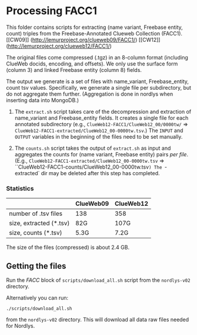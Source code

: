 Processing FACC1
================

This folder contains scripts for extracting (name variant, Freebase entity, count) triples from the Freebase-Annotated Clueweb Collection (FACC1).
[\[CW09\]] (http://lemurproject.org/clueweb09/FACC1/)
[\[CW12\]] (http://lemurproject.org/clueweb12/FACC1/)

The original files come compressed (.tgz) in an 8-column format (including ClueWeb docids, encoding, and offsets). 
We only use the surface form (column 3) and linked Freebase entity (column 8) fields.

The output we generate is a set of files with name_variant, Freebase_entity, count tsv values.
Specifically, we generate a single file per subdirectory, but do not aggregate them further. (Aggregation is done in nordlys when inserting data into MongoDB.)

1. The `extract.sh` script takes care of the decompression and extraction of name_variant and Freebase_entity fields. 
It creates a single file for each annotated subdirectory (e.g., `ClueWeb12-FACC1/ClueWeb12_00/0000tw/` => `ClueWeb12-FACC1-extracted/ClueWeb12_00-0000tw.tsv`.)
The `INPUT` and `OUTPUT` variables in the beginning of the files need to be set manually.

2. The `counts.sh` script takes the output of `extract.sh` as input and aggregates the counts for (name variant, Freebase entity) pairs *per file*.
(E.g., `ClueWeb12-FACC1-extracted/ClueWeb12_00-0000tw.tsv` => ``ClueWeb12-FACC1-counts/ClueWeb12_00-0000tw.tsv`)
The `-extracted` dir may be deleted after this step has completed.


### Statistics

|                          | ClueWeb09 | ClueWeb12 |
|--------------------------|-----------|-----------|
| number of .tsv files     |       138 |       358 |
| size, extracted (\*.tsv) |       82G |      107G | 
| size, counts (\*.tsv)    |      5.3G |      7.2G | 


The size of the files (compressed) is about 2.4 GB.


## Getting the files

Run the *FACC* block of ```scripts/download_all.sh``` script from the `nordlys-v02` directory.

Alternatively you can run:

```
./scripts/download_all.sh
```

from the `nordlys-v02` directory. This will download all data raw files needed for Nordlys.